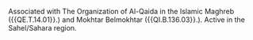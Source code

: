  Associated with The Organization of Al-Qaida in the Islamic Maghreb 
({{QE.T.14.01}}.) and Mokhtar Belmokhtar ({{QI.B.136.03}}.). Active in the Sahel/Sahara 
region. 
